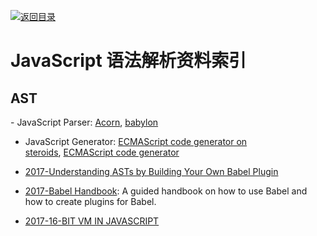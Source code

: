 [![返回目录](https://parg.co/UGo)](https://parg.co/b4z) 


 


 


 




# JavaScript 语法解析资料索引




## AST
- JavaScript Parser: [Acorn](https://github.com/ternjs/acorn), [babylon](https://github.com/babel/babylon)
- JavaScript Generator: [ECMAScript code generator on steroids](https://github.com/inikulin/esotope), [ECMAScript code generator](https://github.com/estools/escodegen)

- [2017-Understanding ASTs by Building Your Own Babel Plugin](https://www.sitepoint.com/understanding-asts-building-babel-plugin/)

- [2017-Babel Handbook](https://github.com/thejameskyle/babel-handbook): A guided handbook on how to use Babel and how to create plugins for Babel.

- [2017-16-BIT VM IN JAVASCRIPT](https://francisstokes.wordpress.com/2017/07/20/16-bit-vm-in-javascript/)


